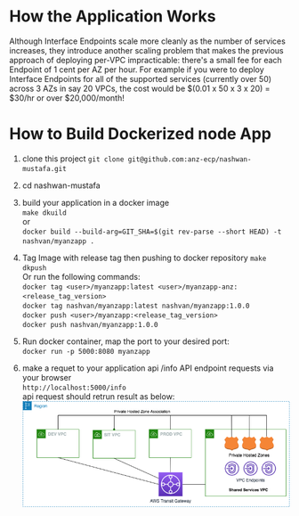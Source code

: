 # How the Application Works

Although Interface Endpoints scale more cleanly as the number of services increases, they introduce another scaling problem that makes the previous approach of deploying per-VPC impracticable: there's a small fee for each Endpoint of 1 cent per AZ per hour. For example if you were to deploy Interface Endpoints for all of the supported services (currently over 50) across 3 AZs in say 20 VPCs, the cost would be $(0.01 x 50 x 3 x 20) = $30/hr or over $20,000/month!

# How to Build Dockerized node App

1. clone this project `git clone git@github.com:anz-ecp/nashwan-mustafa.git` <br />
2. cd nashwan-mustafa 
3. build your application in a docker image <br />
  `make dkuild` <br />
  or <br />
  `docker build --build-arg=GIT_SHA=$(git rev-parse --short HEAD) -t nashvan/myanzapp .` <br />
4. Tag Image with release tag then pushing to docker repository
  `make dkpush` <br />
  Or run the following commands:<br />
  `docker tag <user>/myanzapp:latest <user>/myanzapp-anz:<release_tag_version>` <br />
  `docker tag nashvan/myanzapp:latest nashvan/myanzapp:1.0.0` <br />
  `docker push <user>/myanzapp:<release_tag_version>` <br />
  `docker push nashvan/myanzapp:1.0.0` <br />

5. Run docker container, map the port to your desired port: <br />
  `docker run -p 5000:8080 myanzapp` <br />
6. make a requet to your application api /info API endpoint requests via your browser <br />
  `http://localhost:5000/info`<br />
  api request should retrun result as below:<br />
  ![output](./images/architecture-1.png)